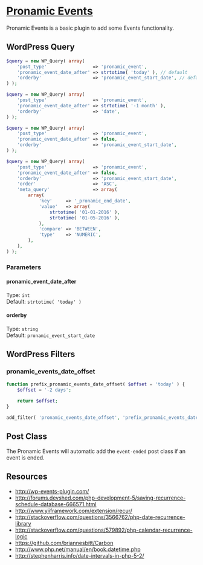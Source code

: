 # [Pronamic Events](http://www.happywp.com/plugins/pronamic-events/)

Pronamic Events is a basic plugin to add some Events functionality.

## WordPress Query

```php
$query = new WP_Query( array(
	'post_type'                 => 'pronamic_event',
	'pronamic_event_date_after' => strtotime( 'today' ), // default
	'orderby'                   => 'pronamic_event_start_date', // default
) );
```

```php
$query = new WP_Query( array(
	'post_type'                 => 'pronamic_event',
	'pronamic_event_date_after' => strtotime( '-1 month' ),
	'orderby'                   => 'date',
) );
```

```php
$query = new WP_Query( array(
	'post_type'                 => 'pronamic_event',
	'pronamic_event_date_after' => false,
	'orderby'                   => 'pronamic_event_start_date',
) );
```

```php
$query = new WP_Query( array(
	'post_type'                 => 'pronamic_event',
	'pronamic_event_date_after' => false,
	'orderby'                   => 'pronamic_event_start_date',
	'order'                     => 'ASC',
	'meta_query'                => array(
		array(
			'key'     => '_pronamic_end_date',
			'value'   => array(
				strtotime( '01-01-2016' ),
				strtotime( '01-05-2016' ),
			),
			'compare' => 'BETWEEN',
			'type'    => 'NUMERIC',
		),
	),
) );
```

### Parameters

#### pronamic_event_date_after

Type: `int`  
Default: `strtotime( 'today' )`

#### orderby

Type: `string`  
Default: `pronamic_event_start_date`


## WordPress Filters

### pronamic_events_date_offset

```php
function prefix_pronamic_events_date_offset( $offset = 'today' ) {
	$offset = '-2 days';
	
	return $offset;
}

add_filter( 'pronamic_events_date_offset', 'prefix_pronamic_events_date_offset' );
```


## Post Class

The Pronamic Events will automatic add the `event-ended` post class if an 
event is ended.


## Resources

*	http://wp-events-plugin.com/
*	http://forums.devshed.com/php-development-5/saving-recurrence-schedule-database-666571.html
*	http://www.yiiframework.com/extension/recur/
*	http://stackoverflow.com/questions/3566762/php-date-recurrence-library
*	http://stackoverflow.com/questions/579892/php-calendar-recurrence-logic
*	https://github.com/briannesbitt/Carbon
*	http://www.php.net/manual/en/book.datetime.php
*	http://stephenharris.info/date-intervals-in-php-5-2/

